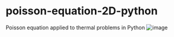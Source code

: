 # poisson-equation-2D-python
Poisson equation applied to thermal problems in Python
![image](https://user-images.githubusercontent.com/94793180/144234641-7b9a98e0-b3df-447c-820c-15f20921a497.png)

